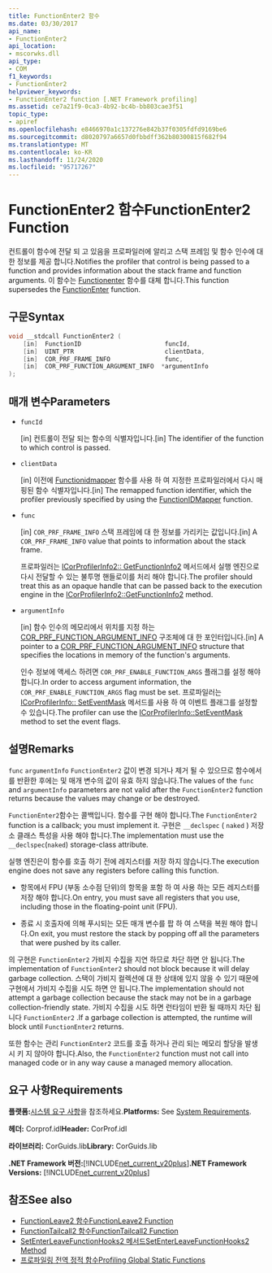 ```yaml
---
title: FunctionEnter2 함수
ms.date: 03/30/2017
api_name:
- FunctionEnter2
api_location:
- mscorwks.dll
api_type:
- COM
f1_keywords:
- FunctionEnter2
helpviewer_keywords:
- FunctionEnter2 function [.NET Framework profiling]
ms.assetid: ce7a21f9-0ca3-4b92-bc4b-bb803cae3f51
topic_type:
- apiref
ms.openlocfilehash: e8466970a1c137276e842b37f0305fdfd9169be6
ms.sourcegitcommit: d8020797a6657d0fbbdff362b80300815f682f94
ms.translationtype: MT
ms.contentlocale: ko-KR
ms.lasthandoff: 11/24/2020
ms.locfileid: "95717267"
---
```

# <a name="functionenter2-function"></a><span data-ttu-id="c5d03-102">FunctionEnter2 함수</span><span class="sxs-lookup"><span data-stu-id="c5d03-102">FunctionEnter2 Function</span></span>

<span data-ttu-id="c5d03-103">컨트롤이 함수에 전달 되 고 있음을 프로파일러에 알리고 스택 프레임 및 함수 인수에 대 한 정보를 제공 합니다.</span><span class="sxs-lookup"><span data-stu-id="c5d03-103">Notifies the profiler that control is being passed to a function and provides information about the stack frame and function arguments.</span></span> <span data-ttu-id="c5d03-104">이 함수는 [Functionenter](functionenter-function.md) 함수를 대체 합니다.</span><span class="sxs-lookup"><span data-stu-id="c5d03-104">This function supersedes the [FunctionEnter](functionenter-function.md) function.</span></span>  
  
## <a name="syntax"></a><span data-ttu-id="c5d03-105">구문</span><span class="sxs-lookup"><span data-stu-id="c5d03-105">Syntax</span></span>  
  
```cpp  
void __stdcall FunctionEnter2 (  
    [in]  FunctionID                       funcId,
    [in]  UINT_PTR                         clientData,
    [in]  COR_PRF_FRAME_INFO               func,
    [in]  COR_PRF_FUNCTION_ARGUMENT_INFO  *argumentInfo  
);  
```  
  
## <a name="parameters"></a><span data-ttu-id="c5d03-106">매개 변수</span><span class="sxs-lookup"><span data-stu-id="c5d03-106">Parameters</span></span>

- `funcId`

  <span data-ttu-id="c5d03-107">\[in] 컨트롤이 전달 되는 함수의 식별자입니다.</span><span class="sxs-lookup"><span data-stu-id="c5d03-107">\[in] The identifier of the function to which control is passed.</span></span>

- `clientData`

  <span data-ttu-id="c5d03-108">\[in] 이전에 [Functionidmapper](functionidmapper-function.md) 함수를 사용 하 여 지정한 프로파일러에서 다시 매핑된 함수 식별자입니다.</span><span class="sxs-lookup"><span data-stu-id="c5d03-108">\[in] The remapped function identifier, which the profiler previously specified by using the [FunctionIDMapper](functionidmapper-function.md) function.</span></span>
  
- `func`

  <span data-ttu-id="c5d03-109">\[in] `COR_PRF_FRAME_INFO` 스택 프레임에 대 한 정보를 가리키는 값입니다.</span><span class="sxs-lookup"><span data-stu-id="c5d03-109">\[in] A `COR_PRF_FRAME_INFO` value that points to information about the stack frame.</span></span>
  
  <span data-ttu-id="c5d03-110">프로파일러는 [ICorProfilerInfo2:: GetFunctionInfo2](icorprofilerinfo2-getfunctioninfo2-method.md) 메서드에서 실행 엔진으로 다시 전달할 수 있는 불투명 핸들로이를 처리 해야 합니다.</span><span class="sxs-lookup"><span data-stu-id="c5d03-110">The profiler should treat this as an opaque handle that can be passed back to the execution engine in the [ICorProfilerInfo2::GetFunctionInfo2](icorprofilerinfo2-getfunctioninfo2-method.md) method.</span></span>  
  
- `argumentInfo`

  <span data-ttu-id="c5d03-111">\[in] 함수 인수의 메모리에서 위치를 지정 하는 [COR_PRF_FUNCTION_ARGUMENT_INFO](cor-prf-function-argument-info-structure.md) 구조체에 대 한 포인터입니다.</span><span class="sxs-lookup"><span data-stu-id="c5d03-111">\[in] A pointer to a [COR_PRF_FUNCTION_ARGUMENT_INFO](cor-prf-function-argument-info-structure.md) structure that specifies the locations in memory of the function's arguments.</span></span>

  <span data-ttu-id="c5d03-112">인수 정보에 액세스 하려면 `COR_PRF_ENABLE_FUNCTION_ARGS` 플래그를 설정 해야 합니다.</span><span class="sxs-lookup"><span data-stu-id="c5d03-112">In order to access argument information, the `COR_PRF_ENABLE_FUNCTION_ARGS` flag must be set.</span></span> <span data-ttu-id="c5d03-113">프로파일러는 [ICorProfilerInfo:: SetEventMask](icorprofilerinfo-seteventmask-method.md) 메서드를 사용 하 여 이벤트 플래그를 설정할 수 있습니다.</span><span class="sxs-lookup"><span data-stu-id="c5d03-113">The profiler can use the [ICorProfilerInfo::SetEventMask](icorprofilerinfo-seteventmask-method.md) method to set the event flags.</span></span>

## <a name="remarks"></a><span data-ttu-id="c5d03-114">설명</span><span class="sxs-lookup"><span data-stu-id="c5d03-114">Remarks</span></span>  

 <span data-ttu-id="c5d03-115">`func` `argumentInfo` `FunctionEnter2` 값이 변경 되거나 제거 될 수 있으므로 함수에서를 반환한 후에는 및 매개 변수의 값이 유효 하지 않습니다.</span><span class="sxs-lookup"><span data-stu-id="c5d03-115">The values of the `func` and `argumentInfo` parameters are not valid after the `FunctionEnter2` function returns because the values may change or be destroyed.</span></span>  
  
 <span data-ttu-id="c5d03-116">`FunctionEnter2`함수는 콜백입니다. 함수를 구현 해야 합니다.</span><span class="sxs-lookup"><span data-stu-id="c5d03-116">The `FunctionEnter2` function is a callback; you must implement it.</span></span> <span data-ttu-id="c5d03-117">구현은 `__declspec` ( `naked` ) 저장소 클래스 특성을 사용 해야 합니다.</span><span class="sxs-lookup"><span data-stu-id="c5d03-117">The implementation must use the `__declspec`(`naked`) storage-class attribute.</span></span>  
  
 <span data-ttu-id="c5d03-118">실행 엔진은이 함수를 호출 하기 전에 레지스터를 저장 하지 않습니다.</span><span class="sxs-lookup"><span data-stu-id="c5d03-118">The execution engine does not save any registers before calling this function.</span></span>  
  
- <span data-ttu-id="c5d03-119">항목에서 FPU (부동 소수점 단위)의 항목을 포함 하 여 사용 하는 모든 레지스터를 저장 해야 합니다.</span><span class="sxs-lookup"><span data-stu-id="c5d03-119">On entry, you must save all registers that you use, including those in the floating-point unit (FPU).</span></span>  
  
- <span data-ttu-id="c5d03-120">종료 시 호출자에 의해 푸시되는 모든 매개 변수를 팝 하 여 스택을 복원 해야 합니다.</span><span class="sxs-lookup"><span data-stu-id="c5d03-120">On exit, you must restore the stack by popping off all the parameters that were pushed by its caller.</span></span>  
  
 <span data-ttu-id="c5d03-121">의 구현은 `FunctionEnter2` 가비지 수집을 지연 하므로 차단 하면 안 됩니다.</span><span class="sxs-lookup"><span data-stu-id="c5d03-121">The implementation of `FunctionEnter2` should not block because it will delay garbage collection.</span></span> <span data-ttu-id="c5d03-122">스택이 가비지 컬렉션에 대 한 상태에 있지 않을 수 있기 때문에 구현에서 가비지 수집을 시도 하면 안 됩니다.</span><span class="sxs-lookup"><span data-stu-id="c5d03-122">The implementation should not attempt a garbage collection because the stack may not be in a garbage collection-friendly state.</span></span> <span data-ttu-id="c5d03-123">가비지 수집을 시도 하면 런타임이 반환 될 때까지 차단 됩니다 `FunctionEnter2` .</span><span class="sxs-lookup"><span data-stu-id="c5d03-123">If a garbage collection is attempted, the runtime will block until `FunctionEnter2` returns.</span></span>  
  
 <span data-ttu-id="c5d03-124">또한 함수는 관리 `FunctionEnter2` 코드를 호출 하거나 관리 되는 메모리 할당을 발생 시 키 지 않아야 합니다.</span><span class="sxs-lookup"><span data-stu-id="c5d03-124">Also, the `FunctionEnter2` function must not call into managed code or in any way cause a managed memory allocation.</span></span>  
  
## <a name="requirements"></a><span data-ttu-id="c5d03-125">요구 사항</span><span class="sxs-lookup"><span data-stu-id="c5d03-125">Requirements</span></span>  

 <span data-ttu-id="c5d03-126">**플랫폼:**[시스템 요구 사항](../../get-started/system-requirements.md)을 참조하세요.</span><span class="sxs-lookup"><span data-stu-id="c5d03-126">**Platforms:** See [System Requirements](../../get-started/system-requirements.md).</span></span>  
  
 <span data-ttu-id="c5d03-127">**헤더:** Corprof.idl</span><span class="sxs-lookup"><span data-stu-id="c5d03-127">**Header:** CorProf.idl</span></span>  
  
 <span data-ttu-id="c5d03-128">**라이브러리:** CorGuids.lib</span><span class="sxs-lookup"><span data-stu-id="c5d03-128">**Library:** CorGuids.lib</span></span>  
  
 <span data-ttu-id="c5d03-129">**.NET Framework 버전:**[!INCLUDE[net_current_v20plus](../../../../includes/net-current-v20plus-md.md)]</span><span class="sxs-lookup"><span data-stu-id="c5d03-129">**.NET Framework Versions:** [!INCLUDE[net_current_v20plus](../../../../includes/net-current-v20plus-md.md)]</span></span>  
  
## <a name="see-also"></a><span data-ttu-id="c5d03-130">참조</span><span class="sxs-lookup"><span data-stu-id="c5d03-130">See also</span></span>

- [<span data-ttu-id="c5d03-131">FunctionLeave2 함수</span><span class="sxs-lookup"><span data-stu-id="c5d03-131">FunctionLeave2 Function</span></span>](functionleave2-function.md)
- [<span data-ttu-id="c5d03-132">FunctionTailcall2 함수</span><span class="sxs-lookup"><span data-stu-id="c5d03-132">FunctionTailcall2 Function</span></span>](functiontailcall2-function.md)
- [<span data-ttu-id="c5d03-133">SetEnterLeaveFunctionHooks2 메서드</span><span class="sxs-lookup"><span data-stu-id="c5d03-133">SetEnterLeaveFunctionHooks2 Method</span></span>](icorprofilerinfo2-setenterleavefunctionhooks2-method.md)
- [<span data-ttu-id="c5d03-134">프로파일링 전역 정적 함수</span><span class="sxs-lookup"><span data-stu-id="c5d03-134">Profiling Global Static Functions</span></span>](profiling-global-static-functions.md)
